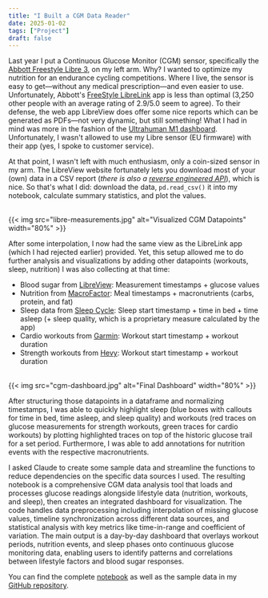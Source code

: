 ```yaml
---
title: "I Built a CGM Data Reader"
date: 2025-01-02
tags: ["Project"]
draft: false
---
```


Last year I put a Continuous Glucose Monitor (CGM) sensor, specifically the [Abbott Freestyle Libre 3](https://www.freestyle.abbott), on my left arm. Why? I wanted to optimize my nutrition for an endurance cycling competitions. Where I live, the sensor is easy to get—without any medical prescription—and even easier to use. Unfortunately, Abbott's [FreeStyle LibreLink](https://apps.apple.com/us/app/freestyle-librelink-us/id1325992472) app is less than optimal (3,250 other people with an average rating of 2.9/5.0 seem to agree). To their defense, the web app LibreView does offer some nice reports which can be generated as PDFs—not very dynamic, but still something! What I had in mind was more in the fashion of the [Ultrahuman M1 dashboard](https://ultrahuman.com/m1). Unfortunately, I wasn't allowed to use my Libre sensor (EU firmware) with their app (yes, I spoke to customer service).

At that point, I wasn't left with much enthusiasm, only a coin-sized sensor in my arm. The LibreView website fortunately lets you download most of your (own) data in a CSV report (_there is also a [reverse engineered API](https://github.com/FokkeZB/libreview-unofficial)_), which is nice. So that's what I did: download the data, `pd.read_csv()` it into my notebook, calculate summary statistics, and plot the values.

<br>
{{< img src="libre-measurements.jpg" alt="Visualized CGM Datapoints" width="80%" >}}
<br>

After some interpolation, I now had the same view as the LibreLink app (which I had rejected earlier) provided. Yet, this setup allowed me to do further analysis and visualizations by adding other datapoints (workouts, sleep, nutrition) I was also collecting at that time:

- Blood sugar from [LibreView](https://www.libreview.com/): Measurement timestamps + glucose values
- Nutrition from [MacroFactor](https://macrofactorapp.com/): Meal timestamps + macronutrients (carbs, protein, and fat)
- Sleep data from [Sleep Cycle](https://sleepcycle.com/): Sleep start timestamp + time in bed + time asleep (+ sleep quality, which is a proprietary measure calculated by the app)
- Cardio workouts from [Garmin](https://connect.garmin.com/): Workout start timestamp + workout duration
- Strength workouts from [Hevy](https://www.hevyapp.com/): Workout start timestamp + workout duration

<br>
{{< img src="cgm-dashboard.jpg" alt="Final Dashboard" width="80%" >}}
<br>

After structuring those datapoints in a dataframe and normalizing timestamps, I was able to quickly highlight sleep (blue boxes with callouts for time in bed, time asleep, and sleep quality) and workouts (red traces on glucose measurements for strength workouts, green traces for cardio workouts) by plotting highlighted traces on top of the historic glucose trail for a set period. Furthermore, I was able to add annotations for nutrition events with the respective macronutrients.

I asked Claude to create some sample data and streamline the functions to reduce dependencies on the specific data sources I used. The resulting notebook is a comprehensive CGM data analysis tool that loads and processes glucose readings alongside lifestyle data (nutrition, workouts, and sleep), then creates an integrated dashboard for visualization. The code handles data preprocessing including interpolation of missing glucose values, timeline synchronization across different data sources, and statistical analysis with key metrics like time-in-range and coefficient of variation. The main output is a day-by-day dashboard that overlays workout periods, nutrition events, and sleep phases onto continuous glucose monitoring data, enabling users to identify patterns and correlations between lifestyle factors and blood sugar responses. 

You can find the complete [notebook](https://github.com/philippdubach/glucose-tracker/blob/fd5992961cfb4630dad439c782430190937414a3/notebooks/data_exploration.ipynb) as well as the sample data in my [GitHub repository](https://github.com/philippdubach/glucose-tracker/).